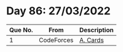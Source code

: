 # Day 86: 27/03/2022

| Que No. | From | Description |
| --- | --- | --- |
| 1 | CodeForces | [A. Cards](https://codeforces.com/problemset/problem/1220/A) |
